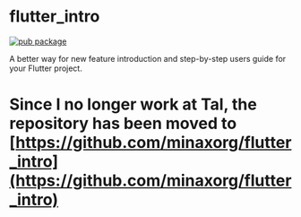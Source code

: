 # flutter_intro

[![pub package](https://img.shields.io/pub/v/flutter_intro.svg)](https://pub.dartlang.org/packages/flutter_intro)

A better way for new feature introduction and step-by-step users guide for your Flutter project.

# Since I no longer work at Tal, the repository has been moved to [https://github.com/minaxorg/flutter_intro](https://github.com/minaxorg/flutter_intro)
